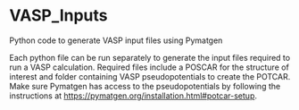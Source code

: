 # VASP_Inputs
Python code to generate VASP input files using Pymatgen

Each python file can be run separately to generate the input files required to run a VASP calculation. Required files include a POSCAR for the structure of interest and folder containing VASP pseudopotentials to create the POTCAR. Make sure Pymatgen has access to the pseudopotentials by following the instructions at https://pymatgen.org/installation.html#potcar-setup.
